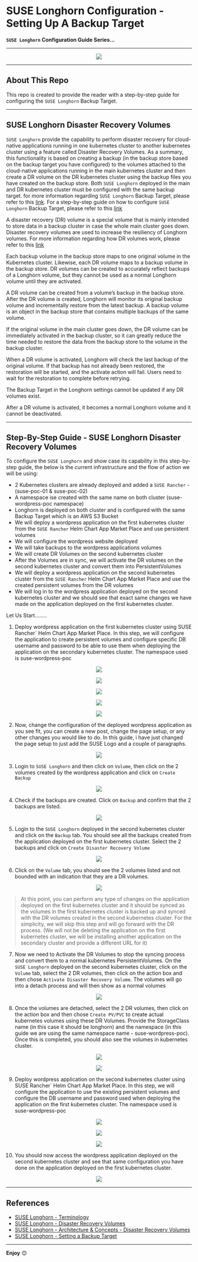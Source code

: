 # SUSE Longhorn Configuration - Setting Up A Backup Target

**`SUSE Longhorn` Configuration Guide Series...**

---

<p align="center">
    <img src="Images/Longhorn-Logo.png">
</p>

---

## About This Repo

This repo is created to provide the reader with a step-by-step guide for configuring the `SUSE Longhorn` Backup Target. 

---

## SUSE Longhorn Disaster Recovery Volumes

`SUSE Longhorn` provide the capability to perform disaster recovery for cloud-native applications running in one kubernetes cluster to another kubernetes cluster using a feature called Disaster Recovery Volumes. As a summary, this functionality is based on creating a backup (in the backup store based on the backup target you have configured) to the volumes attached to the cloud-native applications running in the main kubernetes cluster and then create a DR volume on the DR kubernetes cluster using the backup files you have created on the backup store. Both `SUSE Longhorn` deployed in the main and DR kubernetes cluster must be configured with the same backup target. for more information regarding `SUSE Longhorn` Backup Target, please refer to this [link](https://longhorn.io/docs/1.7.0/snapshots-and-backups/backup-and-restore/set-backup-target/). For a step-by-step guide on how to configure `SUSE Longhorn` Backup Target, please refer to this [link](/2-Configure/Longhorn/1-Setting-Up-A-Backup-Target/)

A disaster recovery (DR) volume is a special volume that is mainly intended to store data in a backup cluster in case the whole main cluster goes down. Disaster recovery volumes are used to increase the resiliency of Longhorn volumes. For more information regarding how DR volumes work, please refer to this [link](https://longhorn.io/docs/1.7.0/concepts/#33-disaster-recovery-volumes)

Each backup volume in the backup store maps to one original volume in the Kubernetes cluster. Likewise, each DR volume maps to a backup volume in the backup store. DR volumes can be created to accurately reflect backups of a Longhorn volume, but they cannot be used as a normal Longhorn volume until they are activated.

A DR volume can be created from a volume’s backup in the backup store. After the DR volume is created, Longhorn will monitor its original backup volume and incrementally restore from the latest backup. A backup volume is an object in the backup store that contains multiple backups of the same volume.

If the original volume in the main cluster goes down, the DR volume can be immediately activated in the backup cluster, so it can greatly reduce the time needed to restore the data from the backup store to the volume in the backup cluster.

When a DR volume is activated, Longhorn will check the last backup of the original volume. If that backup has not already been restored, the restoration will be started, and the activate action will fail. Users need to wait for the restoration to complete before retrying.

The Backup Target in the Longhorn settings cannot be updated if any DR volumes exist.

After a DR volume is activated, it becomes a normal Longhorn volume and it cannot be deactivated.

---

## Step-By-Step Guide - SUSE Longhorn Disaster Recovery Volumes

To configure the `SUSE Longhorn` and show case its capability in this step-by-step guide, the below is the current infrastructure and the flow of action we will be using:
- 2 Kubernetes clusters are already deployed and added a `SUSE Rancher` - (suse-poc-01 & suse-poc-02)
- A namespace ise created with the same name on both cluster (suse-wordpress-poc namespace)
- Longhorn is deployed on both cluster and is configured with the same Backup Target which is an AWS S3 Bucket
- We will deploy a wordpress application on the first kubernetes cluster from the `SUSE Rancher` Helm Chart App Market Place and use persistent volumes
- We will configure the wordpress website deployed
- We will take backups to the wordpress applications volumes
- We will create DR Volumes on the second kubernetes cluster
- After the Volumes are in sync, we will activate the DR volumes on the second kubernetes cluster and convert them into PersistentVolumes
- We will deploy a wordpress application on the second kubernetes cluster from the `SUSE Rancher` Helm Chart App Market Place and use the created persistent volumes from the DR volumes
- We will log in to the wordpress application deployed on the second kubernetes cluster and we should see that exact same changes we have made on the application deployed on the first kubernetes cluster.

Let Us Start........

1. Deploy wordpress application on the first kubernetes cluster using SUSE Rancher` Helm Chart App Market Place. In this step, we will configure the application to create persistent volumes and configure specific DB username and password to be able to use them when deploying the application on the secondary kubernetes cluster. The namespace used is suse-wordpress-poc

<p align="center">
    <img src="Images/step-01-1.png">
</p>

<p align="center">
    <img src="Images/step-01-2.png">
</p>

<p align="center">
    <img src="Images/step-01-3.png">
</p>

<p align="center">
    <img src="Images/step-01-4.png">
</p>

<p align="center">
    <img src="Images/step-01-5.png">
</p>

2. Now, change the configuration of the deployed wordpress application as you see fit, you can create a new post, change the page setup, or any other changes you would like to do. In this guide, i have just changed the page setup to just add the SUSE Logo and a couple of paragraphs.

<p align="center">
    <img src="Images/step-02.png">
</p>

3. Login to `SUSE Longhorn` and then click on `Volume`, then click on the 2 volumes created by the wordpress application and click on `Create Backup`

<p align="center">
    <img src="Images/step-03.png">
</p>

4. Check if the backups are created. Click on `Backup` and confirm that the 2 backups are listed.

<p align="center">
    <img src="Images/step-04.png">
</p>

5. Login to the `SUSE Longhorn` deployed in the second kubernetes cluster and click on the `Backup` tab. You should see all the backups created from the application deployed on the first kubernetes cluster. Select the 2 backups and click on `Create Disaster Recovery Volume`

<p align="center">
    <img src="Images/step-05.png">
</p>

6. Click on the `Volume` tab, you should see the 2 volumes listed and not bounded with an indication that they are a DR volumes.

<p align="center">
    <img src="Images/step-06.png">
</p>

> At this point, you can perform any type of changes on the application deployed on the first kubernetes cluster and it should be synced as the volumes in the first kubernetes cluster is backed up and synced with the DR volumes created in the second kubernetes cluster. For the simplicity, we will skip this step and will go forward with the DR process. (We will not be deleting the application on the first kubernetes cluster, we will be installing another application on the secondary cluster and provide a different URL for it)

7. Now we need to Activate the DR Volumes to stop the syncing process and convert them to a normal kubernetes PersistentVolumes. On the `SUSE Longhorn` deployed on the second kubernetes cluster, click on the `Volume` tab, select the 2 DR volumes, then click on the action box and then chose `Activate Disaster Recovery Volume`. The volumes will go into a detach process and will then show as a normal volumes

<p align="center">
    <img src="Images/step-07.png">
</p>

8. Once the volumes are detached, select the 2 DR volumes, then click on the action box and then chose `Create PV/PVC` to create actual kubernetes volumes using these DR Volumes. Provide the StorageClass name (in this case it should be longhorn) and the namespace (in this guide we are using the same namespace name - suse-wordpress-poc). Once this is completed, you should also see the volumes in kubernetes cluster.

<p align="center">
    <img src="Images/step-08-01.png">
</p>

<p align="center">
    <img src="Images/step-08-02.png">
</p>

9. Deploy wordpress application on the second kubernetes cluster using SUSE Rancher` Helm Chart App Market Place. In this step, we will configure the application to use the existing persistent volumes and configure the DB username and password used when deploying the application on the first kubernetes cluster. The namespace used is suse-wordpress-poc

<p align="center">
    <img src="Images/step-09-1.png">
</p>

<p align="center">
    <img src="Images/step-09-2.png">
</p>

<p align="center">
    <img src="Images/step-09-3.png">
</p>

10. You should now access the wordpress application deployed on the second kubernetes cluster and see that same configuration you have done on the application deployed on the first kubernetes cluster.

<p align="center">
    <img src="Images/step-10.png">
</p>

---


## References

- [SUSE Longhorn - Terminology](https://longhorn.io/docs/1.7.0/terminology/#disaster-recovery-volumes-dr-volume)
- [SUSE Longhorn - Disaster Recovery Volumes](https://longhorn.io/docs/1.7.0/snapshots-and-backups/setup-disaster-recovery-volumes/)
- [SUSE Longhorn - Architecture & Concepts - Disaster Recovery Volumes](https://longhorn.io/docs/1.7.0/concepts/#33-disaster-recovery-volumes)
- [SUSE Longhorn - Setting a Backup Target](https://longhorn.io/docs/1.7.0/snapshots-and-backups/backup-and-restore/set-backup-target/)

---

**Enjoy** :blush: